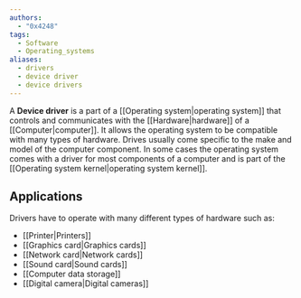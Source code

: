 ```yaml
---
authors: 
  - "0x4248"
tags:
  - Software
  - Operating_systems
aliases:
  - drivers
  - device driver
  - device drivers
---
```

A **Device driver** is a part of a [[Operating system|operating system]] that controls and communicates with the [[Hardware|hardware]] of a [[Computer|computer]]. It allows the operating system to be compatible with many types of hardware. Drives usually come specific to the make and model of the computer component. In some cases the operating system comes with a driver for most components of a computer and is part of the [[Operating system kernel|operating system kernel]].

## Applications
Drivers have to operate with many different types of hardware such as:
- [[Printer|Printers]]
- [[Graphics card|Graphics cards]]
- [[Network card|Network cards]]
- [[Sound card|Sound cards]]
- [[Computer data storage]]
- [[Digital camera|Digital cameras]]
